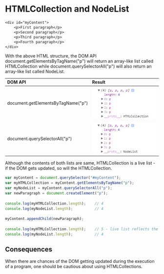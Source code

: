 # HTMLCollection and NodeList

```
<div id="myContent">
    <p>First paragraph</p>
    <p>Second paragraph</p>
    <p>Third paragraph</p>
    <p>Fourth paragraph</p>
</div>
```

With the above HTML structure, the DOM API document.getElementsByTagName\("p"\) will return an array-like list called HTMLCollection while document.querySelectorAll\("p"\) will also return an array-like list called NodeList.

| DOM API | Result |
| :--- | :--- |
| document.getElementsByTagName\("p"\) | ![](/assets/HTMLCollection.png) |
|  |  |
| document.querySelectorAll\("p"\) | ![](/assets/NodeList.png) |

Although the contents of both lists are same, HTMLCollection is a live list - if the DOM gets updated, so will the HTMLCollection.

```js
var myContent = document.querySelector("#myContent");
var myHTMLCollection = myContent.getElementsByTagName("p");
var myNodeList = myContent.querySelectorAll("p");
var newParagraph = document.createElement("p");

console.log(myHTMLCollection.length);    // 4
console.log(myNodeList.length);          // 4

myContent.appendChild(newParagraph);

console.log(myHTMLCollection.length);    // 5 - live list reflects the current state of DOM
console.log(myNodeList.length);          // 4
```

## Consequences

When there are chances of the DOM getting updated during the execution of a program, one should be cautious about using HTMLCollections.



